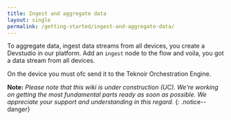 ```yaml
---
title: Ingest and aggregate data
layout: single
permalink: /getting-started/ingest-and-aggregate-data/
---
```


To aggregate data, ingest data streams from all devices, you create a Devstudio in our platform. Add an `ingest` node
to the flow and voila, you got a data stream from all devices. 

On the device you must ofc send it to the Teknoir Orchestration Engine.

**Note:** _Please note that this wiki is under construction (UC). We're working on getting the most fundamental parts ready as soon as possible. We appreciate your support and understanding in this regard._
{: .notice--danger}